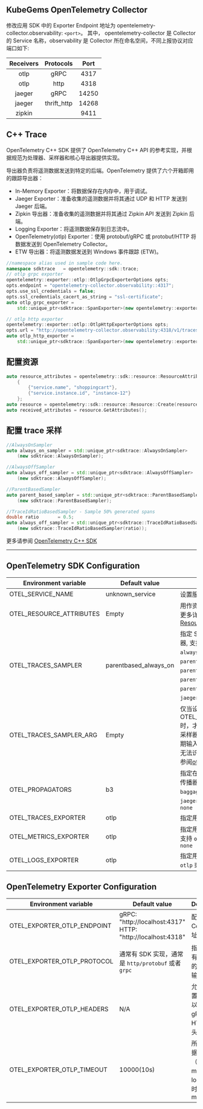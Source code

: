 <BaseAlertTip message="在使用前请联系集群管理员开启 KubeGems Observability 相关的组件。" />

## KubeGems OpenTelemetry Collector

修改应用 SDK 中的 Exporter Endpoint 地址为 opentelemetry-collector.observability: `<port>`。 其中， opentelemetry-collector 是 Collector 的 Service 名称，observability 是 Collector 所在命名空间，不同上报协议对应端口如下:

| Receivers |  Protocols  | Port  |
| :-------: | :---------: | :---: |
|   otlp    |    gRPC     | 4317  |
|   otlp    |    http     | 4318  |
|  jaeger   |    gRPC     | 14250 |
|  jaeger   | thrift_http | 14268 |
|  zipkin   |             | 9411  |

## C++ Trace

OpenTelemetry C++ SDK 提供了 OpenTelemetry C++ API 的参考实现，并根据规范为处理器、采样器和核心导出器提供实现。

导出器负责将遥测数据发送到特定的后端。OpenTelemetry 提供了六个开箱即用的跟踪导出器：

- In-Memory Exporter：将数据保存在内存中，用于调试。
- Jaeger Exporter：准备收集的遥测数据并将其通过 UDP 和 HTTP 发送到 Jaeger 后端。
- Zipkin 导出器：准备收集的遥测数据并将其通过 Zipkin API 发送到 Zipkin 后端。
- Logging Exporter：将遥测数据保存到日志流中。
- OpenTelemetry(otlp) Exporter：使用 protobuf/gRPC 或 protobuf/HTTP 将数据发送到 OpenTelemetry Collector。
- ETW 导出器：将遥测数据发送到 Windows 事件跟踪 (ETW)。

```cpp
//namespace alias used in sample code here.
namespace sdktrace   = opentelemetry::sdk::trace;
// otlp grpc exporter
opentelemetry::exporter::otlp::OtlpGrpcExporterOptions opts;
opts.endpoint = "opentelemetry-collector.observability::4317";
opts.use_ssl_credentials = false;
opts.ssl_credentials_cacert_as_string = "ssl-certificate";
auto otlp_grpc_exporter =
    std::unique_ptr<sdktrace::SpanExporter>(new opentelemetry::exporter::otlp::OtlpGrpcExporter(opts));

// otlp http exporter
opentelemetry::exporter::otlp::OtlpHttpExporterOptions opts;
opts.url = "http://opentelemetry-collector.observability:4318/v1/traces";
auto otlp_http_exporter =
    std::unique_ptr<sdktrace::SpanExporter>(new opentelemetry::exporter::otlp::OtlpHttpExporter(opts));
```

## 配置资源

```cpp
auto resource_attributes = opentelemetry::sdk::resource::ResourceAttributes
    {
        {"service.name", "shoppingcart"},
        {"service.instance.id", "instance-12"}
    };
auto resource = opentelemetry::sdk::resource::Resource::Create(resource_attributes);
auto received_attributes = resource.GetAttributes();
```

## 配置 trace 采样

```cpp
//AlwaysOnSampler
auto always_on_sampler = std::unique_ptr<sdktrace::AlwaysOnSampler>
    (new sdktrace::AlwaysOnSampler);

//AlwaysOffSampler
auto always_off_sampler = std::unique_ptr<sdktrace::AlwaysOffSampler>
    (new sdktrace::AlwaysOffSampler);

//ParentBasedSampler
auto parent_based_sampler = std::unique_ptr<sdktrace::ParentBasedSampler>
    (new sdktrace::ParentBasedSampler);

//TraceIdRatioBasedSampler - Sample 50% generated spans
double ratio       = 0.5;
auto always_off_sampler = std::unique_ptr<sdktrace::TraceIdRatioBasedSampler>
    (new sdktrace::TraceIdRatioBasedSampler(ratio));
```

更多请参阅 [OpenTelemetry C++ SDK](https://opentelemetry-cpp.readthedocs.io/en/latest/sdk/GettingStarted.html)

---

## OpenTelemetry SDK Configuration

| Environment variable | Default value | Description |
| --- | --- | --- |
| OTEL_SERVICE_NAME | unknown_service | 设置服务名 `service.name` |
| OTEL_RESOURCE_ATTRIBUTES | Empty | 用作资源属性的键值对。有关更多详细信息，请参阅 [Resource SDK](https://opentelemetry.io/docs/reference/specification/resource/sdk/#specifying-resource-information-via-an-environment-variable) |
| OTEL_TRACES_SAMPLER | parentbased_always_on | 指定 SDK 用于采样跟踪的采样器, 支持 `always_on`、`always_off`、`traceidratio`、`parentbased_always_on`、`parentbased_always_off`、`parentbased_traceidratio`、`parentbased_jaeger_remote`、`jaeger_remote` 或者 `xray` |
| OTEL_TRACES_SAMPLER_ARG | Empty | 仅当设置 OTEL_TRACES_SAMPLER 时，才会使用指定的值。每个采样器类型都定义了自己的预期输入（如果有的话）。无效或无法识别的输入记录为错误, 请参阅[otel_traces_sampler_arg](https://opentelemetry.io/docs/concepts/sdk-configuration/general-sdk-configuration/#otel_traces_sampler_arg) |
| OTEL_PROPAGATORS | b3 | 指定在逗号分隔列表中使用的传播器, 支持 `tracecontext`、`baggage`、`b3`、`b3multi`、`jaeger`、`xray`、`ottrace` 或者 `none` |
| OTEL_TRACES_EXPORTER | otlp | 指定用于 trace 的 exporter |
| OTEL_METRICS_EXPORTER | otlp | 指定用于 metrics 的 exporter,支持 `otlp`、`prometheus` 或者 `none` |
| OTEL_LOGS_EXPORTER | otlp | 指定用于 log 的 exporter,支持 `otlp` 或者 `none` |

## OpenTelemetry Exporter Configuration

| Environment variable | Default value | Description |
| --- | --- | --- |
| OTEL_EXPORTER_OTLP_ENDPOINT | gRPC: "http://localhost:4317" <br /> HTTP: "http://localhost:4318" | 配置 OTEL Collector 地址 |
| OTEL_EXPORTER_OTLP_PROTOCOL | 通常有 SDK 实现，通常是 `http/protobuf` 或者 `grpc` | 指定用于所有遥测数据的 OTLP 传输协议 |
| OTEL_EXPORTER_OTLP_HEADERS | N/A | 允许您将配置为键值对以添加到的 gRPC 或 HTTP 请求头中 |
| OTEL_EXPORTER_OTLP_TIMEOUT | 10000(10s) | 所有上报数据（traces、metrics、logs）的超时值，单位 ms |

